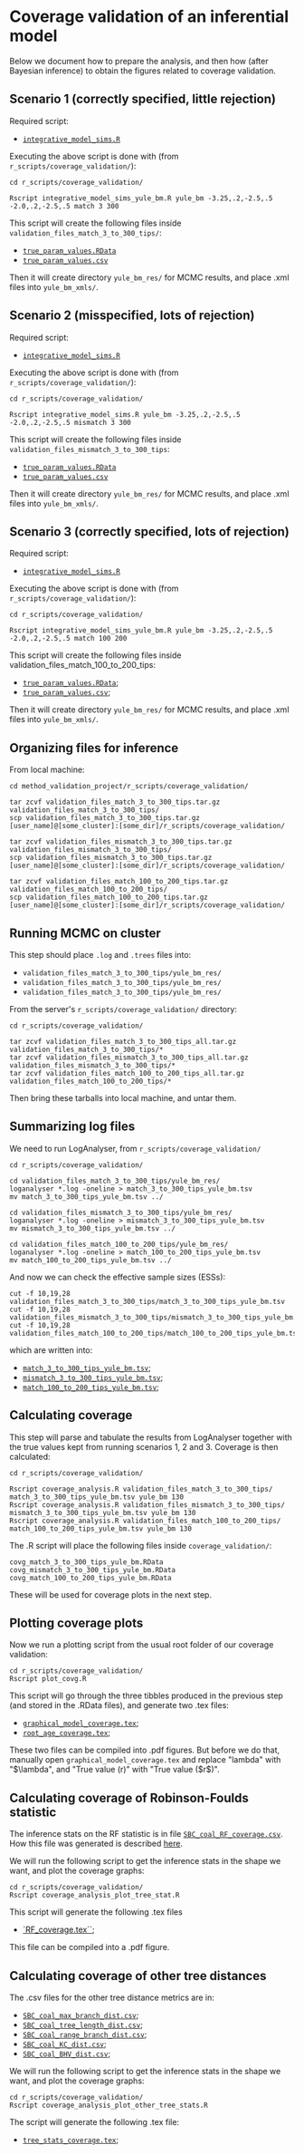 # Coverage validation of an inferential model

Below we document how to prepare the analysis, and then how (after Bayesian inference) to obtain the figures related to coverage validation.

## Scenario 1 (correctly specified, little rejection)

Required script:

* [`integrative_model_sims.R`](https://github.com/rbouckaert/DeveloperManual/blob/master/r_scripts/coverage_validation/integrative_model_sims.R)

Executing the above script is done with (from `r_scripts/coverage_validation/`):

```
cd r_scripts/coverage_validation/

Rscript integrative_model_sims_yule_bm.R yule_bm -3.25,.2,-2.5,.5 -2.0,.2,-2.5,.5 match 3 300
```

This script will create the following files inside `validation_files_match_3_to_300_tips/`:

* [`true_param_values.RData`](https://github.com/rbouckaert/DeveloperManual/blob/master/r_scripts/coverage_validation/validation_files_mismatch_3_to_300_tips/true_param_values.RData)
* [`true_param_values.csv`](https://github.com/rbouckaert/DeveloperManual/blob/master/r_scripts/coverage_validation/validation_files_mismatch_3_to_300_tips/true_param_values.csv)

Then it will create directory `yule_bm_res/` for MCMC results, and place .xml files into `yule_bm_xmls/`.

## Scenario 2 (misspecified, lots of rejection)

Required script:

* [`integrative_model_sims.R`](https://github.com/rbouckaert/DeveloperManual/blob/master/r_scripts/coverage_validation/integrative_model_sims.R)

Executing the above script is done with (from `r_scripts/coverage_validation/`):

```
cd r_scripts/coverage_validation/

Rscript integrative_model_sims.R yule_bm -3.25,.2,-2.5,.5 -2.0,.2,-2.5,.5 mismatch 3 300
```

This script will create the following files inside `validation_files_mismatch_3_to_300_tips`:

* [`true_param_values.RData`](https://github.com/rbouckaert/DeveloperManual/blob/master/r_scripts/coverage_validation/validation_files_mismatch_3_to_300_tips/true_param_values.RData)
* [`true_param_values.csv`](https://github.com/rbouckaert/DeveloperManual/blob/master/r_scripts/cobverage_validation/validation_files_mismatch_3_to_300_tips/true_param_values.csv)

Then it will create directory `yule_bm_res/` for MCMC results, and place .xml files into `yule_bm_xmls/`.

## Scenario 3 (correctly specified, lots of rejection)

Required script:

* [`integrative_model_sims.R`](https://github.com/rbouckaert/DeveloperManual/blob/master/r_scripts/coverage_validation/integrative_model_sims.R)

Executing the above script is done with (from `r_scripts/coverage_validation/`):

```
cd r_scripts/coverage_validation/

Rscript integrative_model_sims_yule_bm.R yule_bm -3.25,.2,-2.5,.5 -2.0,.2,-2.5,.5 match 100 200
```

This script will create the following files inside validation_files_match_100_to_200_tips:

* [`true_param_values.RData`](https://github.com/rbouckaert/DeveloperManual/blob/master/r_scripts/coverage_validation/validation_files_match_100_to_200_tips/true_param_values.RData);
* [`true_param_values.csv`](https://github.com/rbouckaert/DeveloperManual/blob/master/r_scripts/coverage_validation/validation_files_match_100_to_200_tips/true_param_values.csv);

Then it will create directory `yule_bm_res/` for MCMC results, and place .xml files into `yule_bm_xmls/`.

## Organizing files for inference

From local machine:

```
cd method_validation_project/r_scripts/coverage_validation/

tar zcvf validation_files_match_3_to_300_tips.tar.gz validation_files_match_3_to_300_tips/
scp validation_files_match_3_to_300_tips.tar.gz [user_name]@[some_cluster]:[some_dir]/r_scripts/coverage_validation/

tar zcvf validation_files_mismatch_3_to_300_tips.tar.gz validation_files_mismatch_3_to_300_tips/
scp validation_files_mismatch_3_to_300_tips.tar.gz [user_name]@[some_cluster]:[some_dir]/r_scripts/coverage_validation/

tar zcvf validation_files_match_100_to_200_tips.tar.gz validation_files_match_100_to_200_tips/
scp validation_files_match_100_to_200_tips.tar.gz [user_name]@[some_cluster]:[some_dir]/r_scripts/coverage_validation/
```

## Running MCMC on cluster

This step should place `.log` and `.trees` files into:

* `validation_files_match_3_to_300_tips/yule_bm_res/`
* `validation_files_match_3_to_300_tips/yule_bm_res/`
* `validation_files_match_3_to_300_tips/yule_bm_res/`

From the server's `r_scripts/coverage_validation/` directory:

```
cd r_scripts/coverage_validation/

tar zcvf validation_files_match_3_to_300_tips_all.tar.gz validation_files_match_3_to_300_tips/*
tar zcvf validation_files_mismatch_3_to_300_tips_all.tar.gz validation_files_mismatch_3_to_300_tips/*
tar zcvf validation_files_match_100_to_200_tips_all.tar.gz validation_files_match_100_to_200_tips/*
```

Then bring these tarballs into local machine, and untar them.

## Summarizing log files

We need to run LogAnalyser, from `r_scripts/coverage_validation/`

```
cd r_scripts/coverage_validation/

cd validation_files_match_3_to_300_tips/yule_bm_res/
loganalyser *.log -oneline > match_3_to_300_tips_yule_bm.tsv
mv match_3_to_300_tips_yule_bm.tsv ../

cd validation_files_mismatch_3_to_300_tips/yule_bm_res/
loganalyser *.log -oneline > mismatch_3_to_300_tips_yule_bm.tsv
mv mismatch_3_to_300_tips_yule_bm.tsv ../

cd validation_files_match_100_to_200_tips/yule_bm_res/
loganalyser *.log -oneline > match_100_to_200_tips_yule_bm.tsv
mv match_100_to_200_tips_yule_bm.tsv ../
```

And now we can check the effective sample sizes (ESSs):

```
cut -f 10,19,28 validation_files_match_3_to_300_tips/match_3_to_300_tips_yule_bm.tsv
cut -f 10,19,28 validation_files_mismatch_3_to_300_tips/mismatch_3_to_300_tips_yule_bm.tsv
cut -f 10,19,28 validation_files_match_100_to_200_tips/match_100_to_200_tips_yule_bm.tsv
```

which are written into:

* [`match_3_to_300_tips_yule_bm.tsv`](https://github.com/rbouckaert/DeveloperManual/blob/master/r_scripts/coverage_validation/validation_files_match_3_to_300_tips/match_3_to_300_tips_yule_bm.tsv);
* [`mismatch_3_to_300_tips_yule_bm.tsv`](https://github.com/rbouckaert/DeveloperManual/blob/master/r_scripts/coverage_validation/validation_files_mismatch_3_to_300_tips/mismatch_3_to_300_tips_yule_bm.tsv);
* [`match_100_to_200_tips_yule_bm.tsv`](https://github.com/rbouckaert/DeveloperManual/blob/master/r_scripts/coverage_validation/validation_files_match_100_to_200_tips/match_100_to_200_tips_yule_bm.tsv);

## Calculating coverage

This step will parse and tabulate the results from LogAnalyser together with the true values kept from running scenarios 1, 2 and 3.
Coverage is then calculated:

```
cd r_scripts/coverage_validation/

Rscript coverage_analysis.R validation_files_match_3_to_300_tips/ match_3_to_300_tips_yule_bm.tsv yule_bm 130
Rscript coverage_analysis.R validation_files_mismatch_3_to_300_tips/ mismatch_3_to_300_tips_yule_bm.tsv yule_bm 130
Rscript coverage_analysis.R validation_files_match_100_to_200_tips/ match_100_to_200_tips_yule_bm.tsv yule_bm 130
```

The .R script will place the following files inside `coverage_validation/`:

```
covg_match_3_to_300_tips_yule_bm.RData
covg_mismatch_3_to_300_tips_yule_bm.RData
covg_match_100_to_200_tips_yule_bm.RData
```

These will be used for coverage plots in the next step.

## Plotting coverage plots

Now we run a plotting script from the usual root folder of our coverage validation:

```
cd r_scripts/coverage_validation/
Rscript plot_covg.R
```

This script will go through the three tibbles produced in the previous step (and stored in the .RData files), and generate two .tex files:

* [`graphical_model_coverage.tex`](https://github.com/rbouckaert/DeveloperManual/blob/master/r_scripts/coverage_validation/graphical_model_coverage.tex);
* [`root_age_coverage.tex`](https://github.com/rbouckaert/DeveloperManual/blob/master/r_scripts/coverage_validation/root_age_coverage.tex);

These two files can be compiled into .pdf figures.
But before we do that, manually open  `graphical_model_coverage.tex` and replace "lambda" with "$\lambda", and "True value (r)" with "True value ($r$)".

## Calculating coverage of Robinson-Foulds statistic

The inference stats on the RF statistic is in file [`SBC_coal_RF_coverage.csv`](https://github.com/rbouckaert/DeveloperManual/blob/master/r_scripts/coverage_validation/SBC_coal_RF_coverage.csv).
How this file was generated is described [here](https://github.com/rbouckaert/DeveloperManual/blob/master/r_scripts/sbc/README.md).

We will run the following script to get the inference stats in the shape we want, and plot the coverage graphs:

```
cd r_scripts/coverage_validation/
Rscript coverage_analysis_plot_tree_stat.R
```

This script will generate the following .tex files

* [`RF_coverage.tex``](https://github.com/rbouckaert/DeveloperManual/blob/master/r_scripts/coverage_validation/RF_coverage.tex);

This file can be compiled into a .pdf figure.

## Calculating coverage of other tree distances

The .csv files for the other tree distance metrics are in:

* [`SBC_coal_max_branch_dist.csv`](https://github.com/rbouckaert/DeveloperManual/blob/master/r_scripts/coverage_validation/SBC_coal_max_branch_dist.csv);
* [`SBC_coal_tree_length_dist.csv`](https://github.com/rbouckaert/DeveloperManual/blob/master/r_scripts/coverage_validation/SBC_coal_tree_length_dist.csv);
* [`SBC_coal_range_branch_dist.csv`](https://github.com/rbouckaert/DeveloperManual/blob/master/r_scripts/coverage_validation/SBC_coal_range_branch_dist.csv);
* [`SBC_coal_KC_dist.csv`](https://github.com/rbouckaert/DeveloperManual/blob/master/r_scripts/coverage_validation/SBC_coal_KC_dist.csv);
* [`SBC_coal_BHV_dist.csv`](https://github.com/rbouckaert/DeveloperManual/blob/master/r_scripts/coverage_validation/SBC_coal_BHV_dist.csv);

We will run the following script to get the inference stats in the shape we want, and plot the coverage graphs:

```
cd r_scripts/coverage_validation/
Rscript coverage_analysis_plot_other_tree_stats.R
```

The script will generate the following .tex file:

* [`tree_stats_coverage.tex`](https://github.com/rbouckaert/DeveloperManual/blob/master/r_scripts/coverage_validation/tree_stats_coverage.tex);
